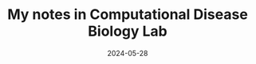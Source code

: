 ---
title: My notes in Computational Disease Biology Lab
date: 2024-05-28
type: landing

design:
  # Section spacing
  spacing: '5rem'

# Page sections
sections:
  - block: collection
    content:
      title: My personal notes
      text: This is my collection of notes when I working in Computational Disease Biology Lab under the suppervision of professor Rachel Melamed
      filters:
        folders:
          - Lab_Note
    design:
      view: article-grid
      fill_image: true
      columns: 3
      pagination: true

---
